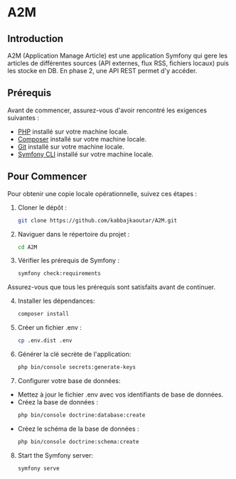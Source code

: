 # A2M

## Introduction
A2M (Application Manage Article) est une application Symfony qui gere les articles de différentes sources (API externes, flux RSS, fichiers locaux) puis les stocke en DB. En phase 2, une API REST permet d'y accéder.
## Prérequis
Avant de commencer, assurez-vous d'avoir rencontré les exigences suivantes :

- [PHP](https://www.php.net/) installé sur votre machine locale.
- [Composer](https://getcomposer.org/) installé sur votre machine locale.
- [Git](https://git-scm.com/) installé sur votre machine locale.
- [Symfony CLI](https://symfony.com/download) installé sur votre machine locale.

## Pour Commencer

Pour obtenir une copie locale opérationnelle, suivez ces étapes :

1. Cloner le dépôt :

   ```bash
   git clone https://github.com/kabbajkaoutar/A2M.git

2. Naviguer dans le répertoire du projet :

   ```bash
   cd A2M
3. Vérifier les prérequis de Symfony :
    ```bash
   symfony check:requirements
Assurez-vous que tous les prérequis sont satisfaits avant de continuer.

4. Installer les dépendances:
   ```bash
   composer install
5. Créer un fichier .env :
   ```bash
   cp .env.dist .env
6. Générer la clé secrète de l'application:
   ```bash
   php bin/console secrets:generate-keys
7. Configurer votre base de données:
- Mettez à jour le fichier .env avec vos identifiants de base de données.
- Créez la base de données :
  ```bash
  php bin/console doctrine:database:create
- Créez le schéma de la base de données :
  ```bash
  php bin/console doctrine:schema:create
8. Start the Symfony server:
   ```bash
   symfony serve
